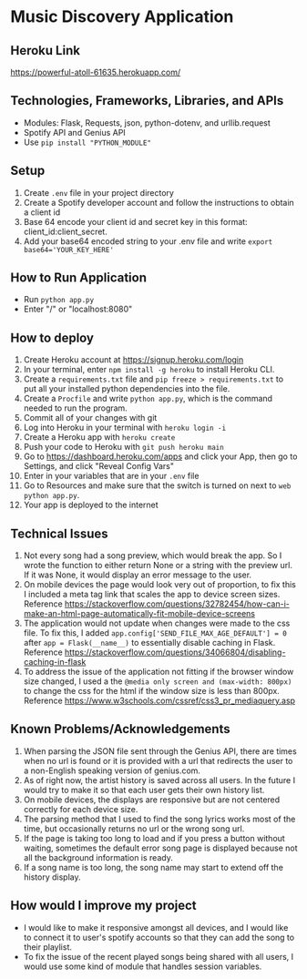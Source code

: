 # Music Discovery Application

## Heroku Link
https://powerful-atoll-61635.herokuapp.com/

## Technologies, Frameworks, Libraries, and APIs
+ Modules: Flask, Requests, json, python-dotenv, and urllib.request
+ Spotify API and Genius API
+ Use `pip install "PYTHON_MODULE"`

## Setup
1. Create `.env` file in your project directory
2. Create a Spotify developer account and follow the instructions to obtain a client id
3. Base 64 encode your client id and secret key in this format: client_id:client_secret.
4. Add your base64 encoded string to your .env file and write `export base64='YOUR_KEY_HERE'`

## How to Run Application
+ Run `python app.py`
+ Enter "/" or "localhost:8080"

## How to deploy
1. Create Heroku account at https://signup.heroku.com/login
2. In your terminal, enter `npm install -g heroku` to install Heroku CLI.
3. Create a `requirements.txt` file and `pip freeze > requirements.txt` to put all your installed python dependencies into the file.
4. Create a `Procfile` and write `python app.py`, which is the command needed to run the program.
5. Commit all of your changes with git
6. Log into Heroku in your terminal with `heroku login -i`
7. Create a Heroku app with `heroku create`
8. Push your code to Heroku with `git push heroku main`
9. Go to https://dashboard.heroku.com/apps and click your App, then go to Settings, and click "Reveal Config Vars"
10. Enter in your variables that are in your `.env` file
11. Go to Resources and make sure that the switch is turned on next to `web python app.py`.
12. Your app is deployed to the internet

## Technical Issues
1. Not every song had a song preview, which would break the app. So I wrote the function to either return None or a string with the preview url. If it was None, it would display an error message to the user.
2. On mobile devices the page would look very out of proportion, to fix this I included a meta tag link that scales the app to device screen sizes. Reference https://stackoverflow.com/questions/32782454/how-can-i-make-an-html-page-automatically-fit-mobile-device-screens
3. The application would not update when changes were made to the css file. To fix this, I added `app.config['SEND_FILE_MAX_AGE_DEFAULT'] = 0` after `app = Flask(__name__)` to essentially disable caching in Flask. Reference https://stackoverflow.com/questions/34066804/disabling-caching-in-flask
4. To address the issue of the application not fitting if the browser window size changed, I used a the `@media only screen and (max-width: 800px)` to change the css for the html if the window size is less than 800px. Reference https://www.w3schools.com/cssref/css3_pr_mediaquery.asp

## Known Problems/Acknowledgements
1. When parsing the JSON file sent through the Genius API, there are times when no url is found or it is provided with a url that redirects the user to a non-English speaking version of genius.com.
2. As of right now, the artist history is saved across all users. In the future I would try to make it so that each user gets their own history list.
3. On mobile devices, the displays are responsive but are not centered correctly for each device size.
4. The parsing method that I used to find the song lyrics works most of the time, but occasionally returns no url or the wrong song url.
5. If the page is taking too long to load and if you press a button without waiting, sometimes the default error song page is displayed because not all the background information is ready.
6. If a song name is too long, the song name may start to extend off the history display.

## How would I improve my project
+ I would like to make it responsive amongst all devices, and I would like to connect it to user's spotify accounts so that they can add the song to their playlist.
+ To fix the issue of the recent played songs being shared with all users, I would use some kind of module that handles session variables.
